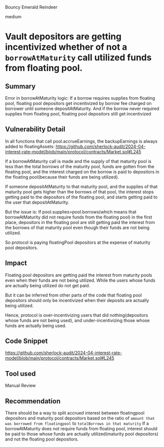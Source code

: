 Bouncy Emerald Reindeer

medium

# Vault depositors are getting incentivized whether of not a `borrowAtMaturity` call utilized funds from floating pool.

## Summary
Error in borrowAtMaturity logic: If a borrow requires supplies from floating pool, floating pool depositors get incentivized by borrow fee charged on borrower until someone depositAtMaturity.
And if the borrow never required supplies from floating pool, floating pool depositors still get incentivized

## Vulnerability Detail
In all functions that call pool.accrueEarnings, the backupEarnings is always added to floatingAssets:
https://github.com/sherlock-audit/2024-04-interest-rate-model/blob/main/protocol/contracts/Market.sol#L245

If a borrowAtMaturity call is made and the supply of that maturity pool is less than the total borrows of the maturity pool, funds are gotten from the floating pool, and the interest charged on the borrow is paid to depositors in the floating pool(because their funds are being utilized).

If someone depositAtMaturity to that maturity pool, and the supplies of that maturity pool gets higher than the borrows of that pool, the interest stops getting paid to the depositors of the floating pool, and starts getting paid to the user that depositAtMaturity.

But the issue is: If pool.supplies>pool.borrows(which means that borrowAtMaturity did not require funds from the floating pool) in the first place, depositors in the floating pool are still getting paid the interest from the borrows of that maturity pool even though their funds are not being utilized.

So protocol is paying floatingPool depositors at the expense of maturity pool depositors.

## Impact
Floating pool depositors are getting paid the interest from maturity pools even when their funds are not being utilized. While the users whose funds are actually being utilized do not get paid.

But it can be inferred from other parts of the code that floating pool depositors should only be incentivized when their deposits are actually being utilized.

Hence, protocol is over-incentivizing users that did nothing(depositors whose funds are not being used), and under-incentivizing those whose funds are actually being used.

## Code Snippet
https://github.com/sherlock-audit/2024-04-interest-rate-model/blob/main/protocol/contracts/Market.sol#L245

## Tool used

Manual Review

## Recommendation
There should be a way to split accrued interest between floatingpool depositors and maturity pool depositors based on the ratio of `amount that was borrowed from floatingpool` to `totalBorrows in that maturity`
If a borrowAtMaturity does not require funds from floating pool, interest should be paid to those whose funds are actually utilized(maturity pool depositors) and not the floating pool depositors.

